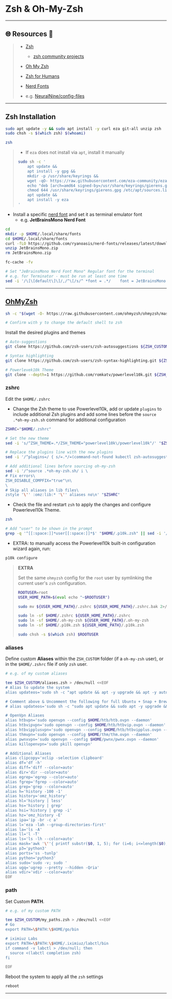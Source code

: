 # Zsh & Oh-My-Zsh

---

## 🌐 Resources 🔗

> - [Zsh](https://www.zsh.org/)
>
>   - [zsh community projects](https://github.com/zsh-users)
>
> - [Oh My Zsh](https://github.com/ohmyzsh/ohmyzsh)
>
> - [Zsh for Humans](https://github.com/romkatv/zsh4humans)
>
> - [Nerd Fonts](https://www.nerdfonts.com/)
>
> - e.g. [NeuralNine/config-files](https://github.com/NeuralNine/config-files)
>

---

## Zsh Installation

```bash
sudo apt update -y && sudo apt install -y curl eza git-all unzip zsh
sudo chsh -s $(which zsh) $(whoami)

zsh
```

> - If `eza` does not install via `apt`, install it manually
>
> ```bash
> sudo sh -c '
>     apt update &&
>     apt install -y gpg &&
>     mkdir -p /usr/share/keyrings &&
>     wget -qO- https://raw.githubusercontent.com/eza-community/eza/main/deb.asc | gpg --dearmor -o /usr/share/keyrings/gierens.gpg &&
>     echo "deb [arch=amd64 signed-by=/usr/share/keyrings/gierens.gpg] http://deb.gierens.de stable main" | tee /etc/apt/sources.list.d/gierens.list &&
>     chmod 644 /usr/share/keyrings/gierens.gpg /etc/apt/sources.list.d/gierens.list &&
>     apt update &&
>     apt install -y eza
> '
> ```
>

- Install a specific [nerd font](https://www.nerdfonts.com/font-downloads) and set it as terminal emulator font
  - e.g. **JetBrainsMono Nerd Font**

```bash
cd
mkdir -p $HOME/.local/share/fonts
cd $HOME/.local/share/fonts
curl -fLO https://github.com/ryanoasis/nerd-fonts/releases/latest/download/JetBrainsMono.zip
unzip JetBrainsMono.zip
rm JetBrainsMono.zip

fc-cache -fv

# Set "JeBrainsMono Nerd Font Mono" Regular font for the terminal
# e.g. for Terminator - must be run at least one time
sed -i '/\[\[default\]\]/,/^\[/s/^ *font = .*/    font = JetBrainsMono Nerd Font Mono 16/' "$HOME/.config/terminator/config"
```

---

## [OhMyZsh](https://github.com/ohmyzsh/ohmyzsh)

```bash
sh -c "$(wget -O- https://raw.githubusercontent.com/ohmyzsh/ohmyzsh/master/tools/install.sh)"

# Confirm with y to change the default shell to zsh
```

Install the desired plugins and themes

```bash
# Auto-suggestions
git clone https://github.com/zsh-users/zsh-autosuggestions ${ZSH_CUSTOM:-$HOME/.oh-my-zsh/custom}/plugins/zsh-autosuggestions

# Syntax highlighting
git clone https://github.com/zsh-users/zsh-syntax-highlighting.git ${ZSH_CUSTOM:-$HOME/.oh-my-zsh/custom}/plugins/zsh-syntax-highlighting

# Powerlevek10k Theme
git clone --depth=1 https://github.com/romkatv/powerlevel10k.git ${ZSH_CUSTOM:-$HOME/.oh-my-zsh/custom}/themes/powerlevel10k
```

### zshrc

Edit the `$HOME/.zshrc`

- Change the Zsh theme to use Powerlevel10k, add or update `plugins` to include additional Zsh plugins and add some lines before the `source .*oh-my-zsh.sh` command for additional configuration

```bash
ZSHRC="$HOME/.zshrc"

# Set the new theme
sed -i 's/^ZSH_THEME=.*/ZSH_THEME="powerlevel10k\/powerlevel10k"/' "$ZSHRC"

# Replace the plugins line with the new plugins
sed -i '/^plugins=/ { s/=.*/=(command-not-found kubectl zsh-autosuggestions zsh-syntax-highlighting)/; }' "$ZSHRC"

# Add additional lines before sourcing oh-my-zsh
sed -i '/^source .*oh-my-zsh.sh/ i \
# Fix errors\
ZSH_DISABLE_COMPFIX="true"\n\
\
# Skip all aliases in lib files\
zstyle '\'' :omz:lib:* '\'' aliases no\n' "$ZSHRC"
```

- Check the file and restart `zsh` to apply the changes and configure Powerlevel10k Theme.

```bash
zsh
```

```bash
# Add "user" to be shown in the prompt
grep -q '^[[:space:]]*user[[:space:]]*$' "$HOME/.p10k.zsh" || sed -i '/os_icon.*# os identifier/ a\    user' "$HOME/.p10k.zsh"
```

- EXTRA: to manually access the Powerlevel10k built-in configuration wizard again, run:

```bash
p10k configure
```



> **EXTRA**
>
> Set the same `ohmyzsh` config for the `root` user by symlinking the current user's `zsh` configuration.
>
> ```bash
> ROOTUSER=root
> USER_HOME_PATH=$(eval echo "~$ROOTUSER")
> 
> sudo mv ${USER_HOME_PATH}/.zshrc ${USER_HOME_PATH}/.zshrc.bak 2>/dev/null
> 
> sudo ln -sf $HOME/.zshrc ${USER_HOME_PATH}/.zshrc
> sudo ln -sf $HOME/.oh-my-zsh ${USER_HOME_PATH}/.oh-my-zsh
> sudo ln -sf $HOME/.p10k.zsh ${USER_HOME_PATH}/.p10k.zsh
> 
> sudo chsh -s $(which zsh) $ROOTUSER
> ```
>

### aliases

Define custom **Aliases** within the `ZSH_CUSTOM` folder (if a `oh-my-zsh` user), or in the `$HOME/.zshrc` file if only `zsh` user.

```bash
# e.g. of my custom aliases

tee $ZSH_CUSTOM/aliases.zsh > /dev/null <<EOF
# Alias to update the system
alias updateos='sudo sh -c "apt update && apt -y upgrade && apt -y autoremove"'

# Comment above & Uncomment the following for full Ubuntu + Snap + Brew update
# alias updateos='sudo sh -c "sudo apt update && sudo apt -y upgrade && sudo apt -y autoremove && sudo snap refresh" && brew upgrade'

# OpenVpn Aliases
alias htbvpn='sudo openvpn --config $HOME/htb/htb.ovpn --daemon'        # HTB FREE VPN
alias htbvipvpn='sudo openvpn --config $HOME/htb/htbvip.ovpn --daemon'  # HTB VIP VPN
alias htbvipplusvpn='sudo openvpn --config $HOME/htb/htbvipplus.ovpn --daemon'  # HTB VIP+ VPN
alias thmvpn='sudo openvpn --config $HOME/thm/thm.ovpn --daemon'
alias pwnxvpn='sudo openvpn --config $HOME/pwnx/pwnx.ovpn --daemon'
alias killopenvpn='sudo pkill openvpn'

# Additional Aliases
alias clipcopy='xclip -selection clipboard'
alias df='df -h'
alias diff='diff --color=auto'
alias dir='dir --color=auto'
alias egrep='egrep --color=auto'
alias fgrep='fgrep --color=auto'
alias grep='grep --color=auto'
alias h='history -100 -1'
alias history='omz_history'
alias hl='history | less'
alias hs='history | grep'
alias hsi='history | grep -i'
alias hz='omz_history -E'
alias ipa='ip -br -c a'
alias l='eza -lah --group-directories-first'
alias la='ls -A'
alias ll='l -T'
alias ls='ls -lh --color=auto'
alias mask='awk '\''{ printf substr($0, 1, 5); for (i=6; i<=length($0); i++) printf "*"; print "" }'\'''
alias p3='python3'
alias ports='ss -tunlp'
alias python='python3'
alias sudo='sudo -v; sudo '
alias ugq='ugrep --pretty --hidden -Qria'
alias vdir='vdir --color=auto'
EOF
```

### path

Set Custom **PATH**.

```bash
# e.g. of my custom PATH

tee $ZSH_CUSTOM/my_paths.zsh > /dev/null <<EOF
# Go
export PATH=\$PATH:\$HOME/go/bin

# iximiuz Labs
export PATH=\$PATH:\$HOME/.iximiuz/labctl/bin
if command -v labctl > /dev/null; then
  source <(labctl completion zsh)
fi

EOF
```

Reboot the system to apply all the `zsh` settings

```bash
reboot
```

---

